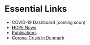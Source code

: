 # Essential Links

 - COVID-19 Dashboard (coming soon)
 - [HOPE News](/HOPE_website/#/news)
 - [Publications](/HOPE_website/#/publications)
 - [Corona-Crisis in Denmark](/HOPE_website/#/coronaCrisisInDK)
